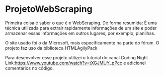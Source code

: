 # ProjetoWebScraping

Primeira coisa é saber o que é o WebScraping. De forma resumida: É uma técnica utilizada para extrair rapidamente informações de um site e 
poder armazenar essas informações em outros lugares, por exemplo, planilhas. 

O site usado foi o da Microsoft, mais especificamente na parte do fórum. 
O projeto faz uso da biblioteca HTMLAgilyPack


Para desenvolver esse projeto utilizei o tutorial do canal Coding Night Link:https://www.youtube.com/watch?v=tXGJMUY_pPcc e adicionei 
comentários no código.
